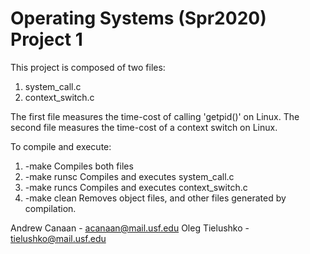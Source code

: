 # Operating Systems (Spr2020) Project 1
This project is composed of two files:
  1. system_call.c
  2. context_switch.c

The first file measures the time-cost of calling 'getpid()' on Linux. The second file measures the time-cost of a context switch on Linux.

To compile and execute:
 1. -make            Compiles both files
 2. -make runsc      Compiles and executes system_call.c
 3. -make runcs      Compiles and executes context_switch.c
 4. -make clean      Removes object files, and other files generated by compilation.
  
  Andrew Canaan - acanaan@mail.usf.edu
  Oleg Tielushko - tielushko@mail.usf.edu
